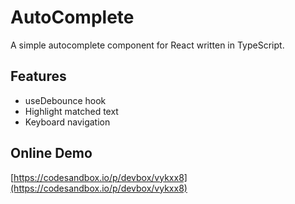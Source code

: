 # AutoComplete

A simple autocomplete component for React written in TypeScript.

## Features

- useDebounce hook
- Highlight matched text
- Keyboard navigation

## Online Demo

[https://codesandbox.io/p/devbox/vykxx8](https://codesandbox.io/p/devbox/vykxx8)
